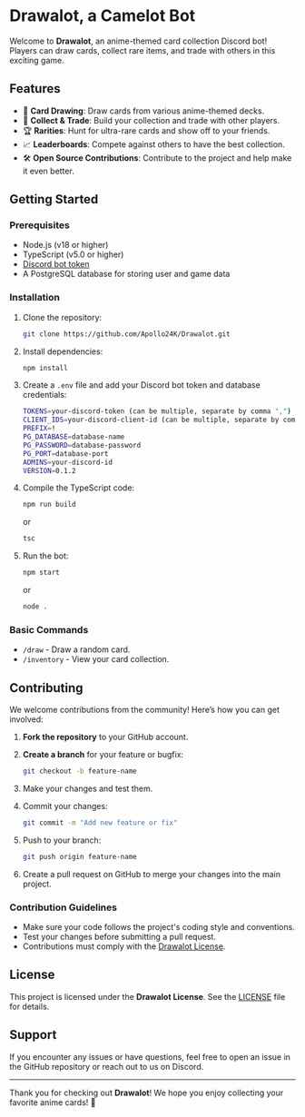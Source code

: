 # Drawalot, a Camelot Bot

Welcome to **Drawalot**, an anime-themed card collection Discord bot! Players can draw cards, collect rare items, and trade with others in this exciting game.

## Features

- 🎴 **Card Drawing**: Draw cards from various anime-themed decks.
- 💎 **Collect & Trade**: Build your collection and trade with other players.
- 🏆 **Rarities**: Hunt for ultra-rare cards and show off to your friends.
- 📈 **Leaderboards**: Compete against others to have the best collection.
- 🛠️ **Open Source Contributions**: Contribute to the project and help make it even better.

## Getting Started

### Prerequisites

- Node.js (v18 or higher)
- TypeScript (v5.0 or higher)
- [Discord bot token](https://discord.com/developers/applications)
- A PostgreSQL database for storing user and game data

### Installation

1. Clone the repository:

    ```bash
    git clone https://github.com/Apollo24K/Drawalot.git
    ```

2. Install dependencies:

    ```bash
    npm install
    ```

3. Create a `.env` file and add your Discord bot token and database credentials:

    ```bash
    TOKENS=your-discord-token (can be multiple, separate by comma ",")
    CLIENT_IDS=your-discord-client-id (can be multiple, separate by comma ",")
    PREFIX=!
    PG_DATABASE=database-name
    PG_PASSWORD=database-password
    PG_PORT=database-port
    ADMINS=your-discord-id
    VERSION=0.1.2
    ```

4. Compile the TypeScript code:

    ```bash
    npm run build
    ```
    or
    ```bash
    tsc
    ```

5. Run the bot:

    ```bash
    npm start
    ```
    or
    ```bash
    node .
    ```

### Basic Commands

- `/draw` - Draw a random card.
- `/inventory` - View your card collection.

## Contributing

We welcome contributions from the community! Here’s how you can get involved:

1. **Fork the repository** to your GitHub account.
2. **Create a branch** for your feature or bugfix:
   
   ```bash
   git checkout -b feature-name
   ```

3. Make your changes and test them.
4. Commit your changes:

   ```bash
   git commit -m "Add new feature or fix"
   ```

5. Push to your branch:

   ```bash
   git push origin feature-name
   ```

6. Create a pull request on GitHub to merge your changes into the main project.

### Contribution Guidelines

- Make sure your code follows the project's coding style and conventions.
- Test your changes before submitting a pull request.
- Contributions must comply with the [Drawalot License](./LICENSE).

## License

This project is licensed under the **Drawalot License**. See the [LICENSE](./LICENSE) file for details.

## Support

If you encounter any issues or have questions, feel free to open an issue in the GitHub repository or reach out to us on Discord.

---

Thank you for checking out **Drawalot**! We hope you enjoy collecting your favorite anime cards! 🎴

